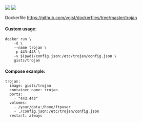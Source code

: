 ![](https://images.microbadger.com/badges/version/gists/trojan.svg) ![](https://images.microbadger.com/badges/image/gists/trojan.svg)

Dockerfile <https://github.com/vgist/dockerfiles/tree/master/trojan>

#### Custom usage:

    docker run \
        -d \
        --name trojan \
        -p 443:443 \
        -v $(pwd)/config.json:/etc/trojan/config.json \
        gists/trojan

#### Compose example:

    trojan:
      image: gists/trojan
      container_name: trojan
      ports:
        - "443:443"
      volumes:
        - /your/data:/home/ftpuser
        - ./config.json:/etc/trojan/config.json
      restart: always
